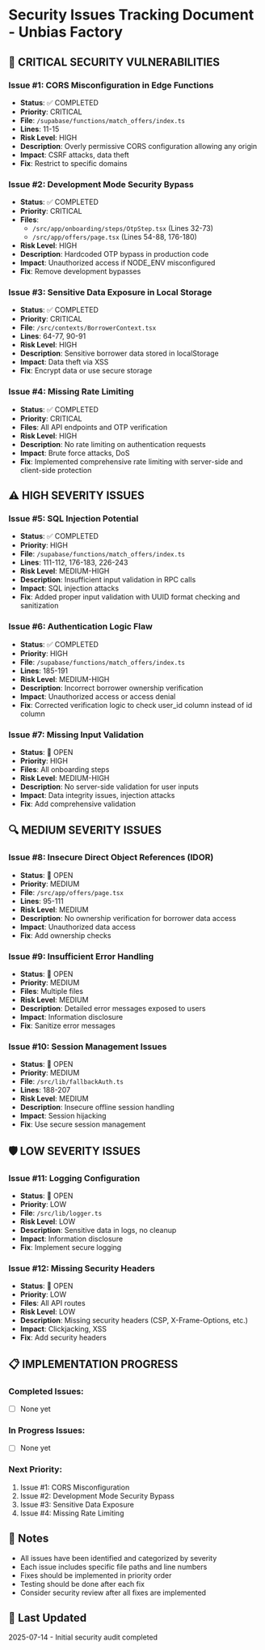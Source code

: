 # Security Issues Tracking Document - Unbias Factory

## 🚨 CRITICAL SECURITY VULNERABILITIES

### Issue #1: CORS Misconfiguration in Edge Functions
- **Status**: ✅ COMPLETED
- **Priority**: CRITICAL
- **File**: `/supabase/functions/match_offers/index.ts`
- **Lines**: 11-15
- **Risk Level**: HIGH
- **Description**: Overly permissive CORS configuration allowing any origin
- **Impact**: CSRF attacks, data theft
- **Fix**: Restrict to specific domains

### Issue #2: Development Mode Security Bypass
- **Status**: ✅ COMPLETED
- **Priority**: CRITICAL
- **Files**: 
  - `/src/app/onboarding/steps/OtpStep.tsx` (Lines 32-73)
  - `/src/app/offers/page.tsx` (Lines 54-88, 176-180)
- **Risk Level**: HIGH
- **Description**: Hardcoded OTP bypass in production code
- **Impact**: Unauthorized access if NODE_ENV misconfigured
- **Fix**: Remove development bypasses

### Issue #3: Sensitive Data Exposure in Local Storage
- **Status**: ✅ COMPLETED
- **Priority**: CRITICAL
- **File**: `/src/contexts/BorrowerContext.tsx`
- **Lines**: 64-77, 90-91
- **Risk Level**: HIGH
- **Description**: Sensitive borrower data stored in localStorage
- **Impact**: Data theft via XSS
- **Fix**: Encrypt data or use secure storage

### Issue #4: Missing Rate Limiting
- **Status**: ✅ COMPLETED
- **Priority**: CRITICAL
- **Files**: All API endpoints and OTP verification
- **Risk Level**: HIGH
- **Description**: No rate limiting on authentication requests
- **Impact**: Brute force attacks, DoS
- **Fix**: Implemented comprehensive rate limiting with server-side and client-side protection

## ⚠️ HIGH SEVERITY ISSUES

### Issue #5: SQL Injection Potential
- **Status**: ✅ COMPLETED
- **Priority**: HIGH
- **File**: `/supabase/functions/match_offers/index.ts`
- **Lines**: 111-112, 176-183, 226-243
- **Risk Level**: MEDIUM-HIGH
- **Description**: Insufficient input validation in RPC calls
- **Impact**: SQL injection attacks
- **Fix**: Added proper input validation with UUID format checking and sanitization

### Issue #6: Authentication Logic Flaw
- **Status**: ✅ COMPLETED
- **Priority**: HIGH
- **File**: `/supabase/functions/match_offers/index.ts`
- **Lines**: 185-191
- **Risk Level**: MEDIUM-HIGH
- **Description**: Incorrect borrower ownership verification
- **Impact**: Unauthorized access or access denial
- **Fix**: Corrected verification logic to check user_id column instead of id column

### Issue #7: Missing Input Validation
- **Status**: 🔴 OPEN
- **Priority**: HIGH
- **Files**: All onboarding steps
- **Risk Level**: MEDIUM-HIGH
- **Description**: No server-side validation for user inputs
- **Impact**: Data integrity issues, injection attacks
- **Fix**: Add comprehensive validation

## 🔍 MEDIUM SEVERITY ISSUES

### Issue #8: Insecure Direct Object References (IDOR)
- **Status**: 🔴 OPEN
- **Priority**: MEDIUM
- **File**: `/src/app/offers/page.tsx`
- **Lines**: 95-111
- **Risk Level**: MEDIUM
- **Description**: No ownership verification for borrower data access
- **Impact**: Unauthorized data access
- **Fix**: Add ownership checks

### Issue #9: Insufficient Error Handling
- **Status**: 🔴 OPEN
- **Priority**: MEDIUM
- **Files**: Multiple files
- **Risk Level**: MEDIUM
- **Description**: Detailed error messages exposed to users
- **Impact**: Information disclosure
- **Fix**: Sanitize error messages

### Issue #10: Session Management Issues
- **Status**: 🔴 OPEN
- **Priority**: MEDIUM
- **File**: `/src/lib/fallbackAuth.ts`
- **Lines**: 188-207
- **Risk Level**: MEDIUM
- **Description**: Insecure offline session handling
- **Impact**: Session hijacking
- **Fix**: Use secure session management

## 🛡️ LOW SEVERITY ISSUES

### Issue #11: Logging Configuration
- **Status**: 🔴 OPEN
- **Priority**: LOW
- **File**: `/src/lib/logger.ts`
- **Risk Level**: LOW
- **Description**: Sensitive data in logs, no cleanup
- **Impact**: Information disclosure
- **Fix**: Implement secure logging

### Issue #12: Missing Security Headers
- **Status**: 🔴 OPEN
- **Priority**: LOW
- **Files**: All API routes
- **Risk Level**: LOW
- **Description**: Missing security headers (CSP, X-Frame-Options, etc.)
- **Impact**: Clickjacking, XSS
- **Fix**: Add security headers

## 📋 IMPLEMENTATION PROGRESS

### Completed Issues:
- [ ] None yet

### In Progress Issues:
- [ ] None yet

### Next Priority:
1. Issue #1: CORS Misconfiguration
2. Issue #2: Development Mode Security Bypass
3. Issue #3: Sensitive Data Exposure
4. Issue #4: Missing Rate Limiting

## 📝 Notes
- All issues have been identified and categorized by severity
- Each issue includes specific file paths and line numbers
- Fixes should be implemented in priority order
- Testing should be done after each fix
- Consider security review after all fixes are implemented

## 📅 Last Updated
2025-07-14 - Initial security audit completed
